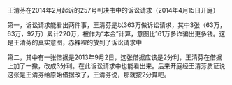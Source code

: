 王清芬在2014年2月起诉的257号判决书中的诉讼请求（2014年4月15日开庭）

第一，诉讼请求能看出两件事，王清芬是以363万做诉讼请求，其中3张（63万，63万，92万）累计220万，被作为“本金”计算，意图比161万多诈骗出更多钱。这是王清芬的真实意图，赤裸裸的放到了诉讼请求中

第二，其中有一张借据是2013年9月2日，这张借据应该是2分利，王清芬在借据上加了一撇，改成3分利。在此诉讼请求中也能看出来。后来开庭经王清芳质证说这张是王清芬给原始借据改了，王清芬说，那就按2分算吧。
